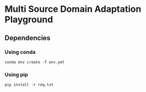 # Multi Source Domain Adaptation Playground

## Dependencies

### Using conda

```
conda env create -f env.yml
```


### Using pip

```
pip install -r req.txt
```
